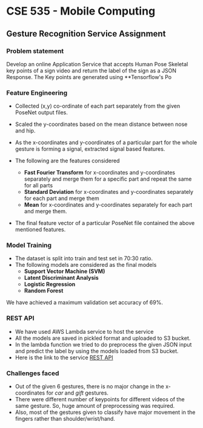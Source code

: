 # CSE 535 - Mobile Computing
## Gesture Recognition Service Assignment

### Problem statement
Develop an online Application Service that accepts Human Pose Skeletal key points of a sign video and return the label of the sign as a JSON Response.
The Key points are generated using **Tensorflow's Po

### Feature Engineering
- Collected (x,y) co-ordinate of each part separately from the given PoseNet output files.
- Scaled the y-coordinates based on the mean distance between nose and hip.
- As the x-coordinates and y-coordinates of a particular part for the whole gesture is forming a signal, extracted signal based features.
- The following are the features considered
    - **Fast Fourier Transform** for x-coordinates and y-coordinates separately and merge them for a specific part and repeat the same for all parts
    - **Standard Deviation** for x-coordinates and y-coordinates separately for each part and merge them
    - **Mean** for x-coordinates and y-coordinates separately for each part and merge them.
    
- The final feature vector of a particular PoseNet file contained the above mentioned features.

### Model Training
- The dataset is split into train and test set in 70:30 ratio.
- The following models are considered as the final models
    - **Support Vector Machine (SVM)**
    - **Latent Discriminant Analysis**
    - **Logistic Regression**
    - **Random Forest**

We have achieved a maximum validation set accuracy of 69%.

### REST API
- We have used AWS Lambda service to host the service
- All the models are saved in pickled format and uploaded to S3 bucket.
- In the lambda function we tried to do preprocess the given JSON input and predict the label by using the models loaded from S3 bucket.
- Here is the link to the service [REST API](https://tlbms0lmhg.execute-api.us-east-1.amazonaws.com/default/gesture_prediction)


### Challenges faced
- Out of the given 6 gestures, there is no major change in the x-coordinates for *car* and *gift* gestures.
- There were different number of keypoints for different videos of the same gesture. So, huge amount of preprocessing was required.
- Also, most of the gestures given to classify have major movement in the fingers rather than shoulder/wrist/hand.
